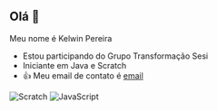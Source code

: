 ## Olá 👋
 Meu nome é Kelwin Pereira 
- Estou participando do Grupo Transformação Sesi
- Iniciante em Java e Scratch
- 👍 Meu email de contato é [email](contato.alura.kelwin@gmail.com)

![Scratch](https://img.shields.io/badge/Scratch-4D97FF?style=for-the-badge&logo=Scratch&logoColor=white)
![JavaScript](https://img.shields.io/badge/JavaScript-323330?style=for-the-badge&logo=javascript&logoColor=F7DF1E
)
